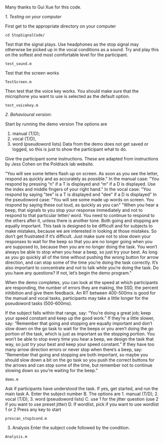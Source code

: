 
Many thanks to Gui Xue for this code.

*1. Testing on your computer*

First get to the appropriate directory on your computer

```
cd StopSignalCode/
```

Test that the signal plays. Use headphones as the stop signal may otherwise be picked up in the vocal conditions as a sound. Try and play this on the softest and most comfortable level for the participant.
```
test_sound.m
```
Test that the screen works
```
TestScreen.m
```
Then test that the voice key works. You should make sure that the microphone you want to use is selected as the default option. 
```
test_voicekey.m
```

*2. Behavioural version:*

Start by running the demo version
The options are
1. manual (T/D); 
2. vocal (T/D), 
3. word (pseudoword lists)
Data from the demo does not get saved or logged, so this is just to show the participant what to do. 

Give the participant some instructions. These are adapted from instructions by Jess Cohen on the Poldrack lab website.

"You will see some letters flash up on screen. As soon as you see the letter, respond as quickly and as accurately as possible."
In the manual case: "You respond by pressing “n” if a T is displayed and “m” if a D is displayed. Use the index and middle fingers of your right hand."
In the vocal case: "You respond by saying "tee" is a T is displayed and "dee" if a D is displayed"
In the pseudoword case: "You will see some made up words on screen. You respond by saying these out loud, as quickly as you can"
"When you hear a beep, that signals to you stop your response immediately and not to respond to that particular letter/ word. You need to continue to respond to the others after it, unless there is another tone. Both going and stopping are equally important.
This task is designed to be difficult and for subjects to make mistakes, because we are interested in looking at those mistakes. So don’t get frustrated if it’s difficult. Just make sure not to slow down your responses to wait for the beep so that you are no longer going when you are supposed to, because then you are no longer doing the task.
You won’t always be able to stop when you hear a beep, so just try your best. As long as you go quickly all of the time without pushing the wrong button for arrow direction, and can stop some of the time you’re doing the task correctly.
It’s also important to concentrate and not to talk while you’re doing the task. Do you have any questions?
If not, let’s begin the demo program."

When the demo completes, you can look at the speed at which participants are responding, the number of errors they are making, the SSD, the percent inhibition and give them feedback. An RT between 400-500ms is good for the manual and vocal tasks, participants may take a little longer for the pseudoword tasks (500-600ms).

If the subject falls within that range, say: “You’re doing a great job; keep your speed constant and keep up the good work.”
If they’re a little slower, say: “Remember that going and stopping are equally important and don’t slow down on the go task to wait for the beeps or you aren’t doing the go portion of the task, which is just as important as the stopping portion. You won’t be able to stop every time you hear a beep, we design the task that way, so just try your best and keep your speed constant.”
If they have too many arrow direction errors or never stop when there’s a beep, say: ”Remember that going and stopping are both important, so maybe you should slow down a bit on the go task so you push the correct buttons for the arrows and can stop some of the time, but remember not to continue slowing down so you’re waiting for the beep.”


```
demo.m
```
Ask if participants have understood the task. If yes, get started, and run the main task
A. Enter the subject number 
B. The options are 1. manual (T/D); 2. vocal (T/D), 3. word (pseudoword lists)
C. use 1 for the jitter question (use 2 if you want to use preset jitter)
D. If wordlist, pick if you want to use wordlist 1 or 2
Press any key to start
```
prescan_stop3cond.m
```

3. Analysis
Enter the subject code followed by the condition.

```
Analysis.m
```
